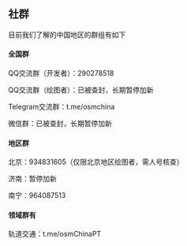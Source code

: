 ## 社群

目前我们了解的中国地区的群组有如下

#### 全国群

QQ交流群（开发者）：290278518

QQ交流群（绘图者）：已被查封，长期暂停加新

Telegram交流群：t.me/osmchina

微信群：已被查封，长期暂停加新

#### 地区群

北京：934831605（仅限北京地区绘图者，需人号核查）

济南：暂停加新

南宁：964087513

#### 领域群有

轨道交通：t.me/osmChinaPT

